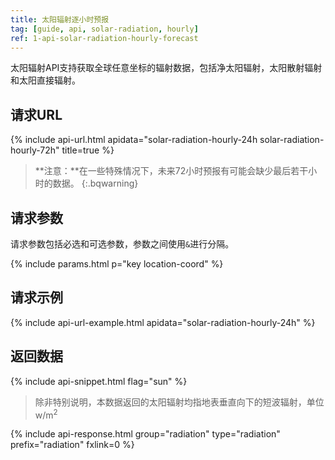 ```yaml
---
title: 太阳辐射逐小时预报
tag: [guide, api, solar-radiation, hourly]
ref: 1-api-solar-radiation-hourly-forecast
---
```


太阳辐射API支持获取全球任意坐标的辐射数据，包括净太阳辐射，太阳散射辐射和太阳直接辐射。

## 请求URL

{% include api-url.html apidata="solar-radiation-hourly-24h solar-radiation-hourly-72h" title=true %}

> **注意：**在一些特殊情况下，未来72小时预报有可能会缺少最后若干小时的数据。
{:.bqwarning}

## 请求参数

请求参数包括必选和可选参数，参数之间使用`&`进行分隔。

{% include params.html p="key location-coord" %}

## 请求示例

{% include api-url-example.html apidata="solar-radiation-hourly-24h" %}

## 返回数据

{% include api-snippet.html flag="sun" %}

> 除非特别说明，本数据返回的太阳辐射均指地表垂直向下的短波辐射，单位w/m<sup>2</sup>

{% include api-response.html group="radiation" type="radiation" prefix="radiation" fxlink=0 %}
